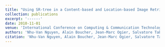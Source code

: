 ```yaml
---
title: "Using SR-tree in a Content-based and Location-based Image Retrieval System"
collection: publications
excerpt: '------'
date: 2010-11-01
venue: 'International Conference on Computing & Communication Technologies, Research, Innovation, and Vision for the Future'
authors: 'Nhu-Van Nguyen, Alain Boucher, Jean-Marc Ogier, Salvatore Tabbone'
citation: 'Nhu-Van Nguyen, Alain Boucher, Jean-Marc Ogier, Salvatore Tabbone. TClusters-based relevance feedback for CBIR: a combination of query movement and query expansion. (2010) <i> 2010 IEEE International Conference on Computing & Communication Technologies, Research, Innovation, and Vision for the Future (RIVF)</i>.'
---
```

